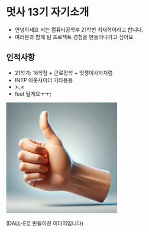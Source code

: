 # 멋사 13기 자기소개
- 안녕하세요 저는 컴퓨터공학부 21학번 최재혁이라고 합니다.
- 여러분과 함께 팀 프로젝트 경험을 만들어나가고 싶어요.
## 인적사항
- 21학기: 16학점 + 근로장학 + 멋쟁이사자처럼
- INTP 아웃사이더 기타등등 
- \>_< 
- feat 달게요ㅜㅜ;

<img src="img_HYUK/ddaBong.webp" width="300" height="auto">
<p> (DALL-E로 만들어진 이미지입니다)



